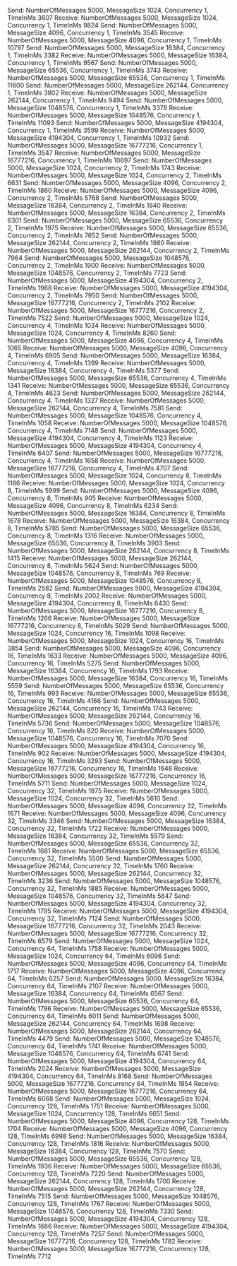 Send: NumberOfMessages 5000, MessageSize 1024, Concurrency 1, TimeInMs 3607
Receive: NumberOfMessages 5000, MessageSize 1024, Concurrency 1, TimeInMs 9824
Send: NumberOfMessages 5000, MessageSize 4096, Concurrency 1, TimeInMs 3545
Receive: NumberOfMessages 5000, MessageSize 4096, Concurrency 1, TimeInMs 10797
Send: NumberOfMessages 5000, MessageSize 16384, Concurrency 1, TimeInMs 3382
Receive: NumberOfMessages 5000, MessageSize 16384, Concurrency 1, TimeInMs 9567
Send: NumberOfMessages 5000, MessageSize 65536, Concurrency 1, TimeInMs 3743
Receive: NumberOfMessages 5000, MessageSize 65536, Concurrency 1, TimeInMs 11600
Send: NumberOfMessages 5000, MessageSize 262144, Concurrency 1, TimeInMs 3802
Receive: NumberOfMessages 5000, MessageSize 262144, Concurrency 1, TimeInMs 9494
Send: NumberOfMessages 5000, MessageSize 1048576, Concurrency 1, TimeInMs 3378
Receive: NumberOfMessages 5000, MessageSize 1048576, Concurrency 1, TimeInMs 11093
Send: NumberOfMessages 5000, MessageSize 4194304, Concurrency 1, TimeInMs 3599
Receive: NumberOfMessages 5000, MessageSize 4194304, Concurrency 1, TimeInMs 10932
Send: NumberOfMessages 5000, MessageSize 16777216, Concurrency 1, TimeInMs 3547
Receive: NumberOfMessages 5000, MessageSize 16777216, Concurrency 1, TimeInMs 10697
Send: NumberOfMessages 5000, MessageSize 1024, Concurrency 2, TimeInMs 1743
Receive: NumberOfMessages 5000, MessageSize 1024, Concurrency 2, TimeInMs 6631
Send: NumberOfMessages 5000, MessageSize 4096, Concurrency 2, TimeInMs 1860
Receive: NumberOfMessages 5000, MessageSize 4096, Concurrency 2, TimeInMs 5768
Send: NumberOfMessages 5000, MessageSize 16384, Concurrency 2, TimeInMs 1840
Receive: NumberOfMessages 5000, MessageSize 16384, Concurrency 2, TimeInMs 6301
Send: NumberOfMessages 5000, MessageSize 65536, Concurrency 2, TimeInMs 1975
Receive: NumberOfMessages 5000, MessageSize 65536, Concurrency 2, TimeInMs 7652
Send: NumberOfMessages 5000, MessageSize 262144, Concurrency 2, TimeInMs 1980
Receive: NumberOfMessages 5000, MessageSize 262144, Concurrency 2, TimeInMs 7964
Send: NumberOfMessages 5000, MessageSize 1048576, Concurrency 2, TimeInMs 1900
Receive: NumberOfMessages 5000, MessageSize 1048576, Concurrency 2, TimeInMs 7723
Send: NumberOfMessages 5000, MessageSize 4194304, Concurrency 2, TimeInMs 1988
Receive: NumberOfMessages 5000, MessageSize 4194304, Concurrency 2, TimeInMs 7950
Send: NumberOfMessages 5000, MessageSize 16777216, Concurrency 2, TimeInMs 2102
Receive: NumberOfMessages 5000, MessageSize 16777216, Concurrency 2, TimeInMs 7522
Send: NumberOfMessages 5000, MessageSize 1024, Concurrency 4, TimeInMs 1034
Receive: NumberOfMessages 5000, MessageSize 1024, Concurrency 4, TimeInMs 8260
Send: NumberOfMessages 5000, MessageSize 4096, Concurrency 4, TimeInMs 1065
Receive: NumberOfMessages 5000, MessageSize 4096, Concurrency 4, TimeInMs 6905
Send: NumberOfMessages 5000, MessageSize 16384, Concurrency 4, TimeInMs 1399
Receive: NumberOfMessages 5000, MessageSize 16384, Concurrency 4, TimeInMs 5377
Send: NumberOfMessages 5000, MessageSize 65536, Concurrency 4, TimeInMs 1341
Receive: NumberOfMessages 5000, MessageSize 65536, Concurrency 4, TimeInMs 4623
Send: NumberOfMessages 5000, MessageSize 262144, Concurrency 4, TimeInMs 1327
Receive: NumberOfMessages 5000, MessageSize 262144, Concurrency 4, TimeInMs 7581
Send: NumberOfMessages 5000, MessageSize 1048576, Concurrency 4, TimeInMs 1058
Receive: NumberOfMessages 5000, MessageSize 1048576, Concurrency 4, TimeInMs 7148
Send: NumberOfMessages 5000, MessageSize 4194304, Concurrency 4, TimeInMs 1123
Receive: NumberOfMessages 5000, MessageSize 4194304, Concurrency 4, TimeInMs 6407
Send: NumberOfMessages 5000, MessageSize 16777216, Concurrency 4, TimeInMs 1658
Receive: NumberOfMessages 5000, MessageSize 16777216, Concurrency 4, TimeInMs 4707
Send: NumberOfMessages 5000, MessageSize 1024, Concurrency 8, TimeInMs 1166
Receive: NumberOfMessages 5000, MessageSize 1024, Concurrency 8, TimeInMs 5999
Send: NumberOfMessages 5000, MessageSize 4096, Concurrency 8, TimeInMs 905
Receive: NumberOfMessages 5000, MessageSize 4096, Concurrency 8, TimeInMs 6234
Send: NumberOfMessages 5000, MessageSize 16384, Concurrency 8, TimeInMs 1678
Receive: NumberOfMessages 5000, MessageSize 16384, Concurrency 8, TimeInMs 5785
Send: NumberOfMessages 5000, MessageSize 65536, Concurrency 8, TimeInMs 1316
Receive: NumberOfMessages 5000, MessageSize 65536, Concurrency 8, TimeInMs 3903
Send: NumberOfMessages 5000, MessageSize 262144, Concurrency 8, TimeInMs 1415
Receive: NumberOfMessages 5000, MessageSize 262144, Concurrency 8, TimeInMs 5624
Send: NumberOfMessages 5000, MessageSize 1048576, Concurrency 8, TimeInMs 769
Receive: NumberOfMessages 5000, MessageSize 1048576, Concurrency 8, TimeInMs 2582
Send: NumberOfMessages 5000, MessageSize 4194304, Concurrency 8, TimeInMs 2002
Receive: NumberOfMessages 5000, MessageSize 4194304, Concurrency 8, TimeInMs 6430
Send: NumberOfMessages 5000, MessageSize 16777216, Concurrency 8, TimeInMs 1266
Receive: NumberOfMessages 5000, MessageSize 16777216, Concurrency 8, TimeInMs 5029
Send: NumberOfMessages 5000, MessageSize 1024, Concurrency 16, TimeInMs 1098
Receive: NumberOfMessages 5000, MessageSize 1024, Concurrency 16, TimeInMs 3854
Send: NumberOfMessages 5000, MessageSize 4096, Concurrency 16, TimeInMs 1633
Receive: NumberOfMessages 5000, MessageSize 4096, Concurrency 16, TimeInMs 5275
Send: NumberOfMessages 5000, MessageSize 16384, Concurrency 16, TimeInMs 1793
Receive: NumberOfMessages 5000, MessageSize 16384, Concurrency 16, TimeInMs 5559
Send: NumberOfMessages 5000, MessageSize 65536, Concurrency 16, TimeInMs 993
Receive: NumberOfMessages 5000, MessageSize 65536, Concurrency 16, TimeInMs 4166
Send: NumberOfMessages 5000, MessageSize 262144, Concurrency 16, TimeInMs 1743
Receive: NumberOfMessages 5000, MessageSize 262144, Concurrency 16, TimeInMs 5736
Send: NumberOfMessages 5000, MessageSize 1048576, Concurrency 16, TimeInMs 820
Receive: NumberOfMessages 5000, MessageSize 1048576, Concurrency 16, TimeInMs 7070
Send: NumberOfMessages 5000, MessageSize 4194304, Concurrency 16, TimeInMs 902
Receive: NumberOfMessages 5000, MessageSize 4194304, Concurrency 16, TimeInMs 3293
Send: NumberOfMessages 5000, MessageSize 16777216, Concurrency 16, TimeInMs 1648
Receive: NumberOfMessages 5000, MessageSize 16777216, Concurrency 16, TimeInMs 5711
Send: NumberOfMessages 5000, MessageSize 1024, Concurrency 32, TimeInMs 1875
Receive: NumberOfMessages 5000, MessageSize 1024, Concurrency 32, TimeInMs 5610
Send: NumberOfMessages 5000, MessageSize 4096, Concurrency 32, TimeInMs 1671
Receive: NumberOfMessages 5000, MessageSize 4096, Concurrency 32, TimeInMs 3346
Send: NumberOfMessages 5000, MessageSize 16384, Concurrency 32, TimeInMs 1722
Receive: NumberOfMessages 5000, MessageSize 16384, Concurrency 32, TimeInMs 5579
Send: NumberOfMessages 5000, MessageSize 65536, Concurrency 32, TimeInMs 1681
Receive: NumberOfMessages 5000, MessageSize 65536, Concurrency 32, TimeInMs 5500
Send: NumberOfMessages 5000, MessageSize 262144, Concurrency 32, TimeInMs 1760
Receive: NumberOfMessages 5000, MessageSize 262144, Concurrency 32, TimeInMs 3236
Send: NumberOfMessages 5000, MessageSize 1048576, Concurrency 32, TimeInMs 1885
Receive: NumberOfMessages 5000, MessageSize 1048576, Concurrency 32, TimeInMs 5647
Send: NumberOfMessages 5000, MessageSize 4194304, Concurrency 32, TimeInMs 1795
Receive: NumberOfMessages 5000, MessageSize 4194304, Concurrency 32, TimeInMs 7124
Send: NumberOfMessages 5000, MessageSize 16777216, Concurrency 32, TimeInMs 2043
Receive: NumberOfMessages 5000, MessageSize 16777216, Concurrency 32, TimeInMs 6579
Send: NumberOfMessages 5000, MessageSize 1024, Concurrency 64, TimeInMs 1758
Receive: NumberOfMessages 5000, MessageSize 1024, Concurrency 64, TimeInMs 6096
Send: NumberOfMessages 5000, MessageSize 4096, Concurrency 64, TimeInMs 1717
Receive: NumberOfMessages 5000, MessageSize 4096, Concurrency 64, TimeInMs 6257
Send: NumberOfMessages 5000, MessageSize 16384, Concurrency 64, TimeInMs 2107
Receive: NumberOfMessages 5000, MessageSize 16384, Concurrency 64, TimeInMs 6567
Send: NumberOfMessages 5000, MessageSize 65536, Concurrency 64, TimeInMs 1796
Receive: NumberOfMessages 5000, MessageSize 65536, Concurrency 64, TimeInMs 6011
Send: NumberOfMessages 5000, MessageSize 262144, Concurrency 64, TimeInMs 1698
Receive: NumberOfMessages 5000, MessageSize 262144, Concurrency 64, TimeInMs 4479
Send: NumberOfMessages 5000, MessageSize 1048576, Concurrency 64, TimeInMs 1741
Receive: NumberOfMessages 5000, MessageSize 1048576, Concurrency 64, TimeInMs 6741
Send: NumberOfMessages 5000, MessageSize 4194304, Concurrency 64, TimeInMs 2024
Receive: NumberOfMessages 5000, MessageSize 4194304, Concurrency 64, TimeInMs 8168
Send: NumberOfMessages 5000, MessageSize 16777216, Concurrency 64, TimeInMs 1854
Receive: NumberOfMessages 5000, MessageSize 16777216, Concurrency 64, TimeInMs 6068
Send: NumberOfMessages 5000, MessageSize 1024, Concurrency 128, TimeInMs 1751
Receive: NumberOfMessages 5000, MessageSize 1024, Concurrency 128, TimeInMs 6651
Send: NumberOfMessages 5000, MessageSize 4096, Concurrency 128, TimeInMs 1704
Receive: NumberOfMessages 5000, MessageSize 4096, Concurrency 128, TimeInMs 6998
Send: NumberOfMessages 5000, MessageSize 16384, Concurrency 128, TimeInMs 1816
Receive: NumberOfMessages 5000, MessageSize 16384, Concurrency 128, TimeInMs 7570
Send: NumberOfMessages 5000, MessageSize 65536, Concurrency 128, TimeInMs 1936
Receive: NumberOfMessages 5000, MessageSize 65536, Concurrency 128, TimeInMs 7220
Send: NumberOfMessages 5000, MessageSize 262144, Concurrency 128, TimeInMs 1700
Receive: NumberOfMessages 5000, MessageSize 262144, Concurrency 128, TimeInMs 7515
Send: NumberOfMessages 5000, MessageSize 1048576, Concurrency 128, TimeInMs 1767
Receive: NumberOfMessages 5000, MessageSize 1048576, Concurrency 128, TimeInMs 7330
Send: NumberOfMessages 5000, MessageSize 4194304, Concurrency 128, TimeInMs 1686
Receive: NumberOfMessages 5000, MessageSize 4194304, Concurrency 128, TimeInMs 7257
Send: NumberOfMessages 5000, MessageSize 16777216, Concurrency 128, TimeInMs 1782
Receive: NumberOfMessages 5000, MessageSize 16777216, Concurrency 128, TimeInMs 7712

